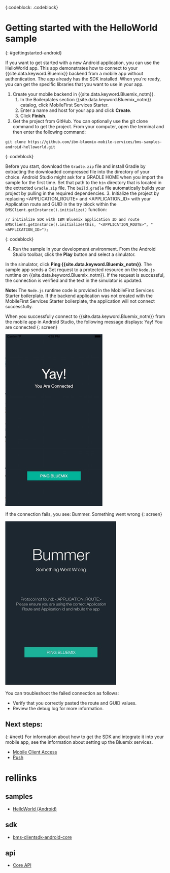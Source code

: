 <!-- Attribute definitions -->
{:codeblock: .codeblock}

# Getting started with the HelloWorld sample
{: #gettingstarted-android}

If you want to get started with a new Android application, you can use the HelloWorld app. This app demonstrates how to connect to your {{site.data.keyword.Bluemix}} backend from a mobile app without authentication. The app already has the SDK installed. When you're ready, you can get the specific libraries that you want to use in your app.

1. Create your mobile backend in {{site.data.keyword.Bluemix_notm}}.
    1. In the Boilerplates section {{site.data.keyword.Bluemix_notm}} catalog, click MobileFirst Services Starter.
    2. Enter a name and host for your app and click **Create**.
    3. Click **Finish**.
2. Get the project from GitHub. You can optionally use the git clone command to get the project. From your computer, open the terminal and then enter the following command:
```
git clone https://github.com/ibm-bluemix-mobile-services/bms-samples-android-helloworld.git
```
{: codeblock}

Before you start, download the `Gradle.zip` file and install Gradle by extracting the downloaded compressed file into the directory of your choice. Android Studio might ask for a GRADLE HOME when you import the sample for the first time. Set that path to the `bin` directory that is located in the extracted `Gradle.zip` file. The `build.gradle` file automatically builds your project by pulling in the required dependencies.
3. Initialize the project by replacing &lt;APPLICATION_ROUTE&gt; and &lt;APPLICATION_ID&gt; with your Application route and GUID in the try block within the `BMSClient.getInstance().initialize()` function:
```
// initialize SDK with IBM Bluemix application ID and route
BMSClient.getInstance().initialize(this, "<APPLICATION_ROUTE>", "<APPLICATION_ID>");
```
{: codeblock}

4. Run the sample in your development environment.
From the Android Studio toolbar, click the **Play** button and select a simulator.

  In the simulator, click **Ping {{site.data.keyword.Bluemix_notm}}**. The sample app sends a Get request to a protected resource on the `Node.js` runtime on {{site.data.keyword.Bluemix_notm}}. If the request is successful, the connection is verified and the text in the simulator is updated.

  **Note:** The `Node.js` runtime code is provided in the MobileFirst Services Starter boilerplate. If the backend application was not created with the MobileFirst Services Starter boilerplate, the application will not connect successfully.

  When you successfully connect to {{site.data.keyword.Bluemix_notm}} from the mobile app in Android Studio, the following message displays:
  Yay! You are connected
  {: screen}

  ![Hello World application successfully connected to {{site.data.keyword.Bluemix_notm}}](images/yayconnected.jpg "Figure 1. Hello World application successfully connected to Bluemix")

  If the connection fails, you see:
  Bummer. Something went wrong
  {: screen}

  ![Hello World application not connected to Bluemix](images/bummer_android.jpg "Figure 2. Hello World application not connected to Bluemix")

  You can troubleshoot the failed connection as follows:
   * Verify that you correctly pasted the route and GUID values.
   * Review the debug log for more information.

## Next steps:
{: #next}
For information about how to get the SDK and integrate it into your mobile app, see the information about setting up the Bluemix services.
   * [Mobile Client Access](../../services/mobileaccess/index.html)
   * [Push](../../services/mobilepush/index.html)

# rellinks

## samples
   * [HelloWorld (Android)](https://github.com/ibm-bluemix-mobile-services/bms-samples-android-helloworld)

## sdk
   * [bms-clientsdk-android-core](https://github.com/ibm-bluemix-mobile-services/bms-clientsdk-android-core)

## api
   * [Core API](https://www.{DomainName}/docs/api/content/api/mobilefirst/android/core-api-doc/overview-summary.html)

